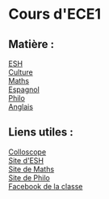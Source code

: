 # Cours d'ECE1
## Matière : <br />
[ESH](https://vaihess.github.io/eshece1/esh) <br />
[Culture](https://vaihess.github.io/eshece1/culture) <br />
[Maths](https://vaihess.github.io/eshece1/maths) <br />
[Espagnol](https://vaihess.github.io/eshece1/espagnol) <br />
[Philo](https://vaihess.github.io/eshece1/philo) <br />
[Anglais](https://vaihess.github.io/eshece1/anglais) <br />
## Liens utiles : <br />
[Colloscope](http://blazere.ece1.free.fr/Colles/Colloscope_final.pdf) <br />
[Site d'ESH](http://esh-ozenne-1a-ulla.monsite-orange.fr/) <br />
[Site de Maths](https://blazerece1.blogspot.fr/) <br />
[Site de Philo](http://philoz.e-monsite.com/) <br />
[Facebook de la classe](https://www.facebook.com/groups/1205838942816157/?ref=ts&fref=ts) <br />
